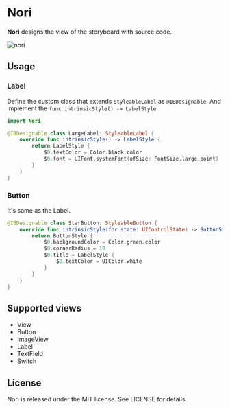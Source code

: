 # Nori

**Nori** designs the view of the storyboard with source code.

![nori](https://cloud.githubusercontent.com/assets/6880730/23615653/79cb71fc-02ca-11e7-8c5f-0b1ba2698190.gif)

## Usage

### Label

Define the custom class that extends `StyleableLabel` as `@IBDesignable`. And implement the `func intrinsicStyle() -> LabelStyle`.

``` swift
import Nori

@IBDesignable class LargeLabel: StyleableLabel {
    override func intrinsicStyle() -> LabelStyle {
        return LabelStyle {
            $0.textColor = Color.black.color
            $0.font = UIFont.systemFont(ofSize: FontSize.large.point)
        }
    }
}
```

### Button

It's same as the Label.

``` swift
@IBDesignable class StarButton: StyleableButton {
    override func intrinsicStyle(for state: UIControlState) -> ButtonStyle {
        return ButtonStyle {
            $0.backgroundColor = Color.green.color
            $0.cornerRadius = 10
            $0.title = LabelStyle {
                $0.textColor = UIColor.white
            }
        }
    }
}
```

## Supported views

* View
* Button
* ImageView
* Label
* TextField
* Switch

## License

Nori is released under the MIT license. See LICENSE for details.
